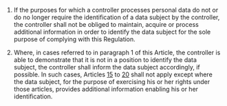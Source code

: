 1. If the purposes for which a controller processes personal data do not or do no longer require the identification of a data subject by the controller, the controller shall not be obliged to maintain, acquire or process additional information in order to identify the data subject for the sole purpose of complying with this Regulation.

2. Where, in cases referred to in paragraph 1 of this Article, the controller is able to demonstrate that it is not in a position to identify the data subject, the controller shall inform the data subject accordingly, if possible. In such cases, Articles [15](/gdpr/articles/15-right-of-access/) to [20](/gdpr/articles/20-right-to-data-portability/) shall not apply except where the data subject, for the purpose of exercising his or her rights under those articles, provides additional information enabling his or her identification.
